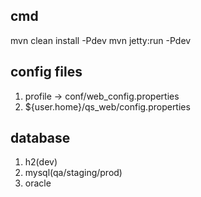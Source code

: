
## cmd
mvn clean install -Pdev
mvn jetty:run -Pdev

## config files
1. profile -> conf/web_config.properties
2. ${user.home}/qs_web/config.properties

## database
1. h2(dev)
2. mysql(qa/staging/prod)
3. oracle
